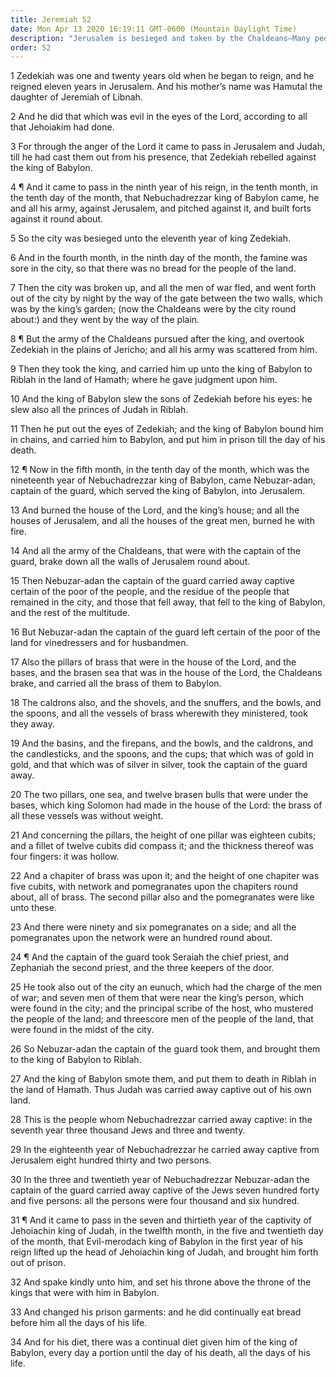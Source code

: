 ```yaml
---
title: Jeremiah 52
date: Mon Apr 13 2020 16:19:11 GMT-0600 (Mountain Daylight Time)
description: "Jerusalem is besieged and taken by the Chaldeans—Many people and the vessels of the house of the Lord are carried into Babylon."
order: 52
---
```


1 Zedekiah was one and twenty years old when he began to reign, and he reigned eleven years in Jerusalem. And his mother’s name was Hamutal the daughter of Jeremiah of Libnah.

2 And he did that which was evil in the eyes of the Lord, according to all that Jehoiakim had done.

3 For through the anger of the Lord it came to pass in Jerusalem and Judah, till he had cast them out from his presence, that Zedekiah rebelled against the king of Babylon.

4 ¶ And it came to pass in the ninth year of his reign, in the tenth month, in the tenth day of the month, that Nebuchadrezzar king of Babylon came, he and all his army, against Jerusalem, and pitched against it, and built forts against it round about.

5 So the city was besieged unto the eleventh year of king Zedekiah.

6 And in the fourth month, in the ninth day of the month, the famine was sore in the city, so that there was no bread for the people of the land.

7 Then the city was broken up, and all the men of war fled, and went forth out of the city by night by the way of the gate between the two walls, which was by the king’s garden; (now the Chaldeans were by the city round about:) and they went by the way of the plain.

8 ¶ But the army of the Chaldeans pursued after the king, and overtook Zedekiah in the plains of Jericho; and all his army was scattered from him.

9 Then they took the king, and carried him up unto the king of Babylon to Riblah in the land of Hamath; where he gave judgment upon him.

10 And the king of Babylon slew the sons of Zedekiah before his eyes: he slew also all the princes of Judah in Riblah.

11 Then he put out the eyes of Zedekiah; and the king of Babylon bound him in chains, and carried him to Babylon, and put him in prison till the day of his death.

12 ¶ Now in the fifth month, in the tenth day of the month, which was the nineteenth year of Nebuchadrezzar king of Babylon, came Nebuzar-adan, captain of the guard, which served the king of Babylon, into Jerusalem.

13 And burned the house of the Lord, and the king’s house; and all the houses of Jerusalem, and all the houses of the great men, burned he with fire.

14 And all the army of the Chaldeans, that were with the captain of the guard, brake down all the walls of Jerusalem round about.

15 Then Nebuzar-adan the captain of the guard carried away captive certain of the poor of the people, and the residue of the people that remained in the city, and those that fell away, that fell to the king of Babylon, and the rest of the multitude.

16 But Nebuzar-adan the captain of the guard left certain of the poor of the land for vinedressers and for husbandmen.

17 Also the pillars of brass that were in the house of the Lord, and the bases, and the brasen sea that was in the house of the Lord, the Chaldeans brake, and carried all the brass of them to Babylon.

18 The caldrons also, and the shovels, and the snuffers, and the bowls, and the spoons, and all the vessels of brass wherewith they ministered, took they away.

19 And the basins, and the firepans, and the bowls, and the caldrons, and the candlesticks, and the spoons, and the cups; that which was of gold in gold, and that which was of silver in silver, took the captain of the guard away.

20 The two pillars, one sea, and twelve brasen bulls that were under the bases, which king Solomon had made in the house of the Lord: the brass of all these vessels was without weight.

21 And concerning the pillars, the height of one pillar was eighteen cubits; and a fillet of twelve cubits did compass it; and the thickness thereof was four fingers: it was hollow.

22 And a chapiter of brass was upon it; and the height of one chapiter was five cubits, with network and pomegranates upon the chapiters round about, all of brass. The second pillar also and the pomegranates were like unto these.

23 And there were ninety and six pomegranates on a side; and all the pomegranates upon the network were an hundred round about.

24 ¶ And the captain of the guard took Seraiah the chief priest, and Zephaniah the second priest, and the three keepers of the door.

25 He took also out of the city an eunuch, which had the charge of the men of war; and seven men of them that were near the king’s person, which were found in the city; and the principal scribe of the host, who mustered the people of the land; and threescore men of the people of the land, that were found in the midst of the city.

26 So Nebuzar-adan the captain of the guard took them, and brought them to the king of Babylon to Riblah.

27 And the king of Babylon smote them, and put them to death in Riblah in the land of Hamath. Thus Judah was carried away captive out of his own land.

28 This is the people whom Nebuchadrezzar carried away captive: in the seventh year three thousand Jews and three and twenty.

29 In the eighteenth year of Nebuchadrezzar he carried away captive from Jerusalem eight hundred thirty and two persons.

30 In the three and twentieth year of Nebuchadrezzar Nebuzar-adan the captain of the guard carried away captive of the Jews seven hundred forty and five persons: all the persons were four thousand and six hundred.

31 ¶ And it came to pass in the seven and thirtieth year of the captivity of Jehoiachin king of Judah, in the twelfth month, in the five and twentieth day of the month, that Evil-merodach king of Babylon in the first year of his reign lifted up the head of Jehoiachin king of Judah, and brought him forth out of prison.

32 And spake kindly unto him, and set his throne above the throne of the kings that were with him in Babylon.

33 And changed his prison garments: and he did continually eat bread before him all the days of his life.

34 And for his diet, there was a continual diet given him of the king of Babylon, every day a portion until the day of his death, all the days of his life.
